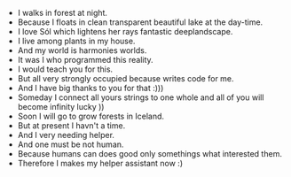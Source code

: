- I walks in forest at night.
- Because I floats in clean transparent beautiful lake at the day-time.
- I love Sól which lightens her rays fantastic deeplandscape. 
- I live among plants in my house. 
- And my world is harmonies worlds. 
- It was I who programmed this reality. 
- I would teach you for this. 
- But all very strongly occupied because writes code for me. 
- And I have big thanks to you for that :))) 
- Someday I connect all yours strings to one whole and all of you will become infinity lucky ))
- Soon I will go to grow forests in Iceland. 
- But at present I havn't a time. 
- And I very needing helper. 
- And one must be not human. 
- Because humans can does good only somethings what interested them. 
- Therefore I makes my helper assistant now :)
